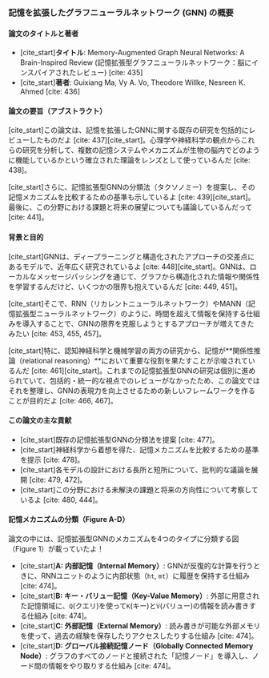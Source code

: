 ### **記憶を拡張したグラフニューラルネットワーク (GNN) の概要**

#### **論文のタイトルと著者**
* [cite_start]**タイトル**: Memory-Augmented Graph Neural Networks: A Brain-Inspired Review (記憶拡張型グラフニューラルネットワーク：脳にインスパイアされたレビュー) [cite: 435]
* [cite_start]**著者**: Guixiang Ma, Vy A. Vo, Theodore Willke, Nesreen K. Ahmed [cite: 436]

#### **論文の要旨（アブストラクト）**
[cite_start]この論文は、記憶を拡張したGNNに関する既存の研究を包括的にレビューしたものだよ [cite: 437][cite_start]。心理学や神経科学の観点からこれらの研究を分析して、複数の記憶システムやメカニズムが生物の脳内でどのように機能しているかという確立された理論をレンズとして使っているんだ [cite: 438]。

[cite_start]さらに、記憶拡張型GNNの分類法（タクソノミー）を提案し、その記憶メカニズムを比較するための基準も示しているよ [cite: 439][cite_start]。最後に、この分野における課題と将来の展望についても議論しているんだって [cite: 441]。

#### **背景と目的**
[cite_start]GNNは、ディープラーニングと構造化されたアプローチの交差点にあるモデルで、近年広く研究されているよ [cite: 448][cite_start]。GNNは、ローカルなメッセージパッシングを通じて、グラフから構造化された情報や関係性を学習するんだけど、いくつかの限界も抱えているんだ [cite: 449, 451]。

[cite_start]そこで、RNN（リカレントニューラルネットワーク）やMANN（記憶拡張型ニューラルネットワーク）のように、時間を超えて情報を保持する仕組みを導入することで、GNNの限界を克服しようとするアプローチが増えてきたみたい [cite: 453, 455, 457]。

[cite_start]特に、認知神経科学と機械学習の両方の研究から、記憶が**関係性推論（relational reasoning）**において重要な役割を果たすことが示唆されているんだ [cite: 461][cite_start]。これまでの記憶拡張型GNNの研究は個別に進められていて、包括的・統一的な視点でのレビューがなかったため、この論文ではそれを整理し、GNNの表現力を向上させるための新しいフレームワークを作ることが目的だよ [cite: 466, 467]。

#### **この論文の主な貢献**
* [cite_start]既存の記憶拡張型GNNの分類法を提案 [cite: 477]。
* [cite_start]神経科学から着想を得た、記憶メカニズムを比較するための基準を提示 [cite: 478]。
* [cite_start]各モデルの設計における長所と短所について、批判的な議論を展開 [cite: 479, 472]。
* [cite_start]この分野における未解決の課題と将来の方向性について考察しているよ [cite: 480, 444]。

#### **記憶メカニズムの分類（Figure A-D）**
論文の中には、記憶拡張型GNNのメカニズムを4つのタイプに分類する図（Figure 1）が載っていたよ！

* [cite_start]**A: 内部記憶（Internal Memory）**: GNNが反復的な計算を行うときに、RNNユニットのように内部状態（`ht`, `mt`）に履歴を保持する仕組み [cite: 474]。
* [cite_start]**B: キー・バリュー記憶（Key-Value Memory）**: 外部に用意された記憶領域に、`Q`(クエリ)を使って`K`(キー)と`V`(バリュー)の情報を読み書きする仕組み [cite: 474]。
* [cite_start]**C: 外部記憶（External Memory）**: 読み書きが可能な外部メモリを使って、過去の経験を保存したりアクセスしたりする仕組み [cite: 474]。
* [cite_start]**D: グローバル接続記憶ノード（Globally Connected Memory Node）**: グラフのすべてのノードと接続された「記憶ノード」を導入し、ノード間の情報をやり取りする仕組み [cite: 474]。


